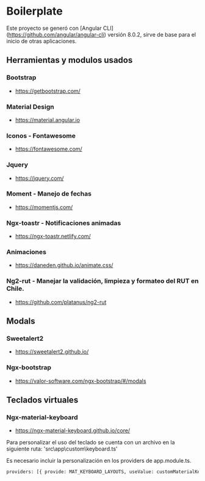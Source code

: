 # Boilerplate

Este proyecto se generó con [Angular CLI] (https://github.com/angular/angular-cli) versión 8.0.2, sirve de base para el inicio de otras aplicaciones. 

## Herramientas y modulos usados

### Bootstrap

- https://getbootstrap.com/

### Material Design

- https://material.angular.io

### Iconos - Fontawesome

- https://fontawesome.com/

### Jquery

- https://jquery.com/

### Moment - Manejo de fechas 

- https://momentjs.com/

### Ngx-toastr - Notificaciones animadas

- https://ngx-toastr.netlify.com/

### Animaciones

- https://daneden.github.io/animate.css/

### Ng2-rut - Manejar la validación, limpieza y formateo del RUT en Chile.

- https://github.com/platanus/ng2-rut

## Modals

### Sweetalert2 

- https://sweetalert2.github.io/

### Ngx-bootstrap

- https://valor-software.com/ngx-bootstrap/#/modals

## Teclados virtuales

### Ngx-material-keyboard

- https://ngx-material-keyboard.github.io/core/

Para personalizar el uso del teclado se cuenta con un archivo en la siguiente ruta: 'src\app\custom\keyboard.ts'

Es necesario incluir la personalización en los providers de app.module.ts.
```sh
providers: [{ provide: MAT_KEYBOARD_LAYOUTS, useValue: customMaterialKeyboard }]
```
